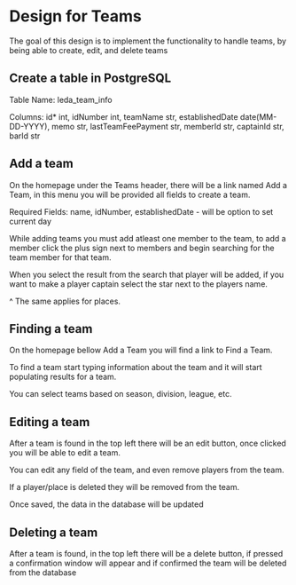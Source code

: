 # Design for Teams
The goal of this design is to implement the functionality to handle teams, by being able to create, edit, and delete teams

## Create a table in PostgreSQL
Table Name: leda_team_info

Columns: id* int, idNumber int, teamName str, establishedDate date(MM-DD-YYYY), memo str, lastTeamFeePayment str, memberId str, captainId str, barId str

## Add a team
On the homepage under the Teams header, there will be a link named Add a Team, in this menu you will be provided all fields to create a team.

Required Fields: name, idNumber, establishedDate - will be option to set current day

While adding teams you must add atleast one member to the team, to add a member click the plus sign next to members and begin searching for the team member for that team.

When you select the result from the search that player will be added, if you want to make a player captain select the star next to the players name.

^ The same applies for places.

## Finding a team
On the homepage bellow Add a Team you will find a link to Find a Team.

To find a team start typing information about the team and it will start populating results for a team. 

You can select teams based on season, division, league, etc. 

## Editing a team
After a team is found in the top left there will be an edit button, once clicked you will be able to edit a team.

You can edit any field of the team, and even remove players from the team.

If a player/place is deleted they will be removed from the team.

Once saved, the data in the database will be updated

## Deleting a team
After a team is found, in the top left there will be a delete button, if pressed a confirmation window will appear and if confirmed the team will be deleted from the database